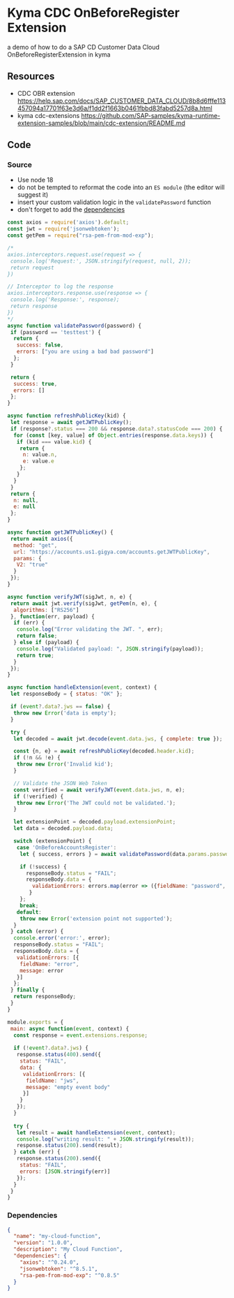 # Kyma CDC OnBeforeRegister Extension

a demo of how to do a SAP CD Customer Data Cloud OnBeforeRegisterExtension in kyma

## Resources

* CDC OBR extension <https://help.sap.com/docs/SAP_CUSTOMER_DATA_CLOUD/8b8d6fffe113457094a17701f63e3d6a/f1dd2f1663b0461fbbd83fabd5257d8a.html>
* kyma cdc-extensions <https://github.com/SAP-samples/kyma-runtime-extension-samples/blob/main/cdc-extension/README.md>

## Code

### Source

* Use node 18
* do not be tempted to reformat the code into an `ES module` (the editor will suggest it)
* insert your custom validation logic in the `validatePassword` function
* don't forget to add the [dependencies](#dependencies)

```javascript
const axios = require('axios').default;
const jwt = require('jsonwebtoken');
const getPem = require("rsa-pem-from-mod-exp");

/*
axios.interceptors.request.use(request => {
 console.log('Request:', JSON.stringify(request, null, 2));
 return request
})

// Interceptor to log the response
axios.interceptors.response.use(response => {
 console.log('Response:', response);
 return response
})
*/
async function validatePassword(password) {
 if (password == 'testtest') {
  return {
   success: false,
   errors: ["you are using a bad bad password"]
  };
 }

 return {
  success: true,
  errors: []
 };
}

async function refreshPublicKey(kid) {
 let response = await getJWTPublicKey();
 if (response?.status === 200 && response.data?.statusCode === 200) {
  for (const [key, value] of Object.entries(response.data.keys)) {
   if (kid === value.kid) {
    return {
     n: value.n,
     e: value.e
    };
   }
  }
 }
 return {
  n: null,
  e: null
 };
}

async function getJWTPublicKey() {
 return await axios({
  method: "get",
  url: "https://accounts.us1.gigya.com/accounts.getJWTPublicKey",
  params: {
   V2: "true"
  }
 });
}

async function verifyJWT(sigJwt, n, e) {
 return await jwt.verify(sigJwt, getPem(n, e), {
  algorithms: ["RS256"]
 }, function(err, payload) {
  if (err) {
   console.log("Error validating the JWT. ", err);
   return false;
  } else if (payload) {
   console.log("Validated payload: ", JSON.stringify(payload));
   return true;
  }
 });
}

async function handleExtension(event, context) {
 let responseBody = { status: "OK" };

 if (event?.data?.jws == false) {
  throw new Error('data is empty');
 }

 try {
  let decoded = await jwt.decode(event.data.jws, { complete: true });

  const {n, e} = await refreshPublicKey(decoded.header.kid);
  if (!n && !e) {
   throw new Error('Invalid kid');
  }

  // Validate the JSON Web Token
  const verified = await verifyJWT(event.data.jws, n, e);
  if (!verified) {
   throw new Error('The JWT could not be validated.');
  }

  let extensionPoint = decoded.payload.extensionPoint;
  let data = decoded.payload.data;

  switch (extensionPoint) {
   case 'OnBeforeAccountsRegister':
    let { success, errors } = await validatePassword(data.params.password);

    if (!success) {
      responseBody.status = "FAIL";
      responseBody.data = {
        validationErrors: errors.map(error => ({fieldName: "password", message: error }))
       }
    };
    break;
   default:
    throw new Error('extension point not supported');
  }
 } catch (error) {
  console.error('error:', error);
  responseBody.status = "FAIL";
  responseBody.data = {
   validationErrors: [{
    fieldName: "error",
    message: error
   }]
  };
 } finally {
  return responseBody;
 }
}

module.exports = {
 main: async function(event, context) {
  const response = event.extensions.response;
  
  if (!event?.data?.jws) {
   response.status(400).send({
    status: "FAIL",
    data: {
     validationErrors: [{
      fieldName: "jws",
      message: "empty event body"
     }]
    }
   });
  }
  
  try {
   let result = await handleExtension(event, context);
   console.log("writing result: " + JSON.stringify(result));
   response.status(200).send(result);
  } catch (err) {
   response.status(200).send({
    status: "FAIL",
    errors: [JSON.stringify(err)]
   });
  }
 }
}
```

### Dependencies

```json
{
  "name": "my-cloud-function",
  "version": "1.0.0",
  "description": "My Cloud Function",
  "dependencies": {
    "axios": "^0.24.0",
    "jsonwebtoken": "^8.5.1",
    "rsa-pem-from-mod-exp": "^0.8.5"
  }
}
```
